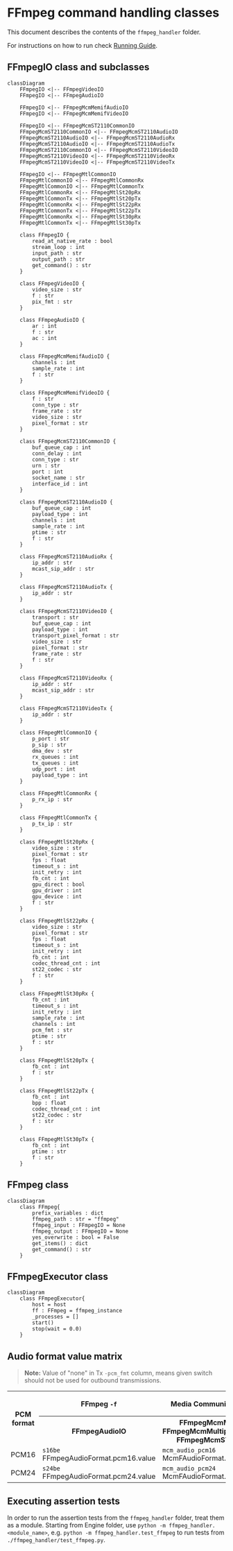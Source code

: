 # FFmpeg command handling classes

This document describes the contents of the `ffmpeg_handler` folder.

For instructions on how to run check [Running Guide](RunningGuide.md).


## FFmpegIO class and subclasses

```mermaid
classDiagram
    FFmpegIO <|-- FFmpegVideoIO
    FFmpegIO <|-- FFmpegAudioIO

    FFmpegIO <|-- FFmpegMcmMemifAudioIO
    FFmpegIO <|-- FFmpegMcmMemifVideoIO

    FFmpegIO <|-- FFmpegMcmST2110CommonIO
    FFmpegMcmST2110CommonIO <|-- FFmpegMcmST2110AudioIO
    FFmpegMcmST2110AudioIO <|-- FFmpegMcmST2110AudioRx
    FFmpegMcmST2110AudioIO <|-- FFmpegMcmST2110AudioTx
    FFmpegMcmST2110CommonIO <|-- FFmpegMcmST2110VideoIO
    FFmpegMcmST2110VideoIO <|-- FFmpegMcmST2110VideoRx
    FFmpegMcmST2110VideoIO <|-- FFmpegMcmST2110VideoTx

    FFmpegIO <|-- FFmpegMtlCommonIO
    FFmpegMtlCommonIO <|-- FFmpegMtlCommonRx
    FFmpegMtlCommonIO <|-- FFmpegMtlCommonTx
    FFmpegMtlCommonRx <|-- FFmpegMtlSt20pRx
    FFmpegMtlCommonTx <|-- FFmpegMtlSt20pTx
    FFmpegMtlCommonRx <|-- FFmpegMtlSt22pRx
    FFmpegMtlCommonTx <|-- FFmpegMtlSt22pTx
    FFmpegMtlCommonRx <|-- FFmpegMtlSt30pRx
    FFmpegMtlCommonTx <|-- FFmpegMtlSt30pTx

    class FFmpegIO {
        read_at_native_rate : bool
        stream_loop : int
        input_path : str
        output_path : str
        get_command() : str
    }

    class FFmpegVideoIO {
        video_size : str
        f : str
        pix_fmt : str
    }

    class FFmpegAudioIO {
        ar : int
        f : str
        ac : int
    }

    class FFmpegMcmMemifAudioIO {
        channels : int
        sample_rate : int
        f : str
    }

    class FFmpegMcmMemifVideoIO {
        f : str
        conn_type : str
        frame_rate : str
        video_size : str
        pixel_format : str
    }

    class FFmpegMcmST2110CommonIO {
        buf_queue_cap : int
        conn_delay : int
        conn_type : str
        urn : str
        port : int
        socket_name : str
        interface_id : int
    }

    class FFmpegMcmST2110AudioIO {
        buf_queue_cap : int
        payload_type : int
        channels : int
        sample_rate : int
        ptime : str
        f : str
    }

    class FFmpegMcmST2110AudioRx {
        ip_addr : str
        mcast_sip_addr : str
    }

    class FFmpegMcmST2110AudioTx {
        ip_addr : str
    }

    class FFmpegMcmST2110VideoIO {
        transport : str
        buf_queue_cap : int
        payload_type : int
        transport_pixel_format : str
        video_size : str
        pixel_format : str
        frame_rate : str
        f : str
    }

    class FFmpegMcmST2110VideoRx {
        ip_addr : str
        mcast_sip_addr : str
    }

    class FFmpegMcmST2110VideoTx {
        ip_addr : str
    }

    class FFmpegMtlCommonIO {
        p_port : str
        p_sip : str
        dma_dev : str
        rx_queues : int
        tx_queues : int
        udp_port : int
        payload_type : int
    }

    class FFmpegMtlCommonRx {
        p_rx_ip : str
    }

    class FFmpegMtlCommonTx {
        p_tx_ip : str
    }

    class FFmpegMtlSt20pRx {
        video_size : str
        pixel_format : str
        fps : float
        timeout_s : int
        init_retry : int
        fb_cnt : int
        gpu_direct : bool
        gpu_driver : int
        gpu_device : int
        f : str
    }

    class FFmpegMtlSt22pRx {
        video_size : str
        pixel_format : str
        fps : float
        timeout_s : int
        init_retry : int
        fb_cnt : int
        codec_thread_cnt : int
        st22_codec : str
        f : str
    }

    class FFmpegMtlSt30pRx {
        fb_cnt : int
        timeout_s : int
        init_retry : int
        sample_rate : int
        channels : int
        pcm_fmt : str
        ptime : str
        f : str
    }

    class FFmpegMtlSt20pTx {
        fb_cnt : int
        f : str
    }

    class FFmpegMtlSt22pTx {
        fb_cnt : int
        bpp : float
        codec_thread_cnt : int
        st22_codec : str
        f : str
    }

    class FFmpegMtlSt30pTx {
        fb_cnt : int
        ptime : str
        f : str
    }
```

## FFmpeg class

```mermaid
classDiagram
    class FFmpeg{
        prefix_variables : dict
        ffmpeg_path : str = "ffmpeg"
        ffmpeg_input : FFmpegIO = None
        ffmpeg_output : FFmpegIO = None
        yes_overwrite : bool = False
        get_items() : dict
        get_command() : str
    }
```

## FFmpegExecutor class

```mermaid
classDiagram
    class FFmpegExecutor{
        host = host
        ff : FFmpeg = ffmpeg_instance
        _processes = []
        start()
        stop(wait = 0.0)
    }
```

## Audio format value matrix

> **Note:** Value of "none" in Tx `-pcm_fmt` column, means given switch should not be used for outbound transmissions.

<table>
<tr>
    <th rowspan=3>PCM format</th>
    <th rowspan=2>FFmpeg <code>-f</code></th>
    <th rowspan=2>Media Communications Mesh <code>-f</code></th>
    <th colspan=4>Media Transport Library</th>
</tr>
<tr>
    <th>Tx <code>-pcm_fmt</code></th>
    <th>Rx <code>-pcm_fmt</code></th>
    <th>Tx <code>-f</code></th>
    <th>Rx <code>-f</code></th>
</tr>
<tr>
    <th>FFmpegAudioIO</th>
    <th>FFmpegMcmMemifAudioIO<br />FFmpegMcmMultipointGroupAudioIO<br />FFmpegMcmST2110AudioIO</th>
    <th>FFmpegMtlSt30pTx</th>
    <th>FFmpegMtlSt30pRx</th>
    <th>FFmpegMtlSt30pTx</th>
    <th>FFmpegMtlCommonRx</th>
</tr>
<tr>
    <td>PCM16</td>
    <td><code>s16be</code><br />FFmpegAudioFormat.pcm16.value</td>
    <td><code>mcm_audio_pcm16</code><br />McmFAudioFormat.pcm16.value</td>
    <td rowspan=2>none</td>
    <td><code>pcm16</code><br />MtlPcmFmt.pcm16.value</td>
    <td><code>mtl_st30p_pcm16</code><br />MtlFAudioFormat.pcm16.value</td>
    <td rowspan=2><code>mtl_st30p</code><br />"mtl_st30p"</td>
</tr>
<tr>
    <td>PCM24</td>
    <td><code>s24be</code><br />FFmpegAudioFormat.pcm24.value</td>
    <td><code>mcm_audio_pcm24</code><br />McmFAudioFormat.pcm24.value</td>
    <!-- colspaned: <td>none</td> -->
    <td><code>pcm24</code><br />MtlPcmFmt.pcm24.value</td>
    <td><code>mtl_st30p</code><br />MtlFAudioFormat.pcm24.value</td>
    <!-- colspaned: <td><code>mtl_st30p</code><br />"mtl_st30p"</td> -->
</tr>
</table>


## Executing assertion tests

In order to run the assertion tests from the `ffmpeg_handler` folder, treat them as a module. Starting from Engine folder,
use `python -m ffmpeg_handler.<module_name>`, e.g. `python -m ffmpeg_handler.test_ffmpeg` to run tests from `./ffmpeg_handler/test_ffmpeg.py`.
